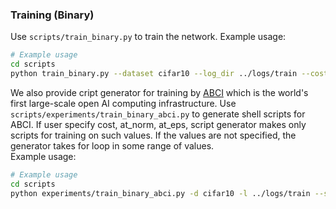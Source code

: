 ### Training (Binary)
Use `scripts/train_binary.py` to train the network. Example usage:
```bash
# Example usage
cd scripts
python train_binary.py --dataset cifar10 --log_dir ../logs/train --cost 0.3
```

We also provide cript generator for training by [ABCI](https://abci.ai/) which is the world's first large-scale open AI computing infrastructure.
Use `scripts/experiments/train_binary_abci.py` to generate shell scripts for ABCI. 
If user specify cost, at_norm, at_eps, script generator makes only scripts for training on such values.
If the values are not specified, the generator takes for loop in some range of values.   
Example usage:
```bash
# Example usage
cd scripts
python experiments/train_binary_abci.py -d cifar10 -l ../logs/train --script_root ../logs/abci_script --run_dir . --abci_log_dir ../logs/abci_log --user ${your_abci_user_id} --env ${abci_conda_environment} --cost 0.3